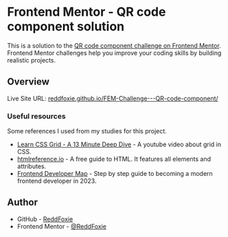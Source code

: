 # Frontend Mentor - QR code component solution

This is a solution to the [QR code component challenge on Frontend Mentor](https://www.frontendmentor.io/challenges/qr-code-component-iux_sIO_H). Frontend Mentor challenges help you improve your coding skills by building realistic projects. 

## Overview

Live Site URL: [reddfoxie.github.io/FEM-Challenge---QR-code-component/](https://reddfoxie.github.io/FEM-Challenge---QR-code-component/)

### Useful resources

Some references I used from my studies for this project.

- [Learn CSS Grid - A 13 Minute Deep Dive](https://youtu.be/EiNiSFIPIQE) - A youtube video about grid in CSS.
- [htmlreference.io](https://htmlreference.io) - A free guide to HTML. It features all elements and attributes.
- [Frontend Developer Map](https://roadmap.sh/frontend?r=frontend-beginner) - Step by step guide to becoming a modern frontend developer in 2023.

## Author

- GitHub - [ReddFoxie](https://github.com/ReddFoxie)
- Frontend Mentor - [@ReddFoxie](https://www.frontendmentor.io/profile/ReddFoxie)
